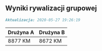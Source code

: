 ## Wyniki rywalizacji grupowej

```markdown
Aktualizacja: 2020-05-27 19:26:19
```

Drużyna A | Drużyna B
------------ | -------------
 8877 KM | 8672 KM